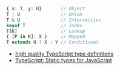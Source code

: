 
```ts
{ x: T, y: U}       // Object
T | U               // Union
T & U               // Intersection
keyof T             // Index
T[K]                // Lookup
{ [P in K]: X }     // Mapped
T extends U ? X : Y // Conditional
```


- [high quality TypeScript type definitions](https://github.com/DefinitelyTyped/DefinitelyTyped)
- [TypeScript: Static types for JavaScript](https://www.youtube.com/watch?v=ET4kT88JRXs)